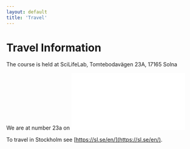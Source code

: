 ```yaml
---
layout: default
title: 'Travel'
---
```


# Travel Information

The course is held at SciLifeLab, Tomtebodavägen 23A, 17165 Solna

We are at number 23a on
![Karolinska Solna Campus Map](files/karta_campus_solna_16_11_14.pdf)

To travel in Stockholm see [https://sl.se/en/](https://sl.se/en/).
